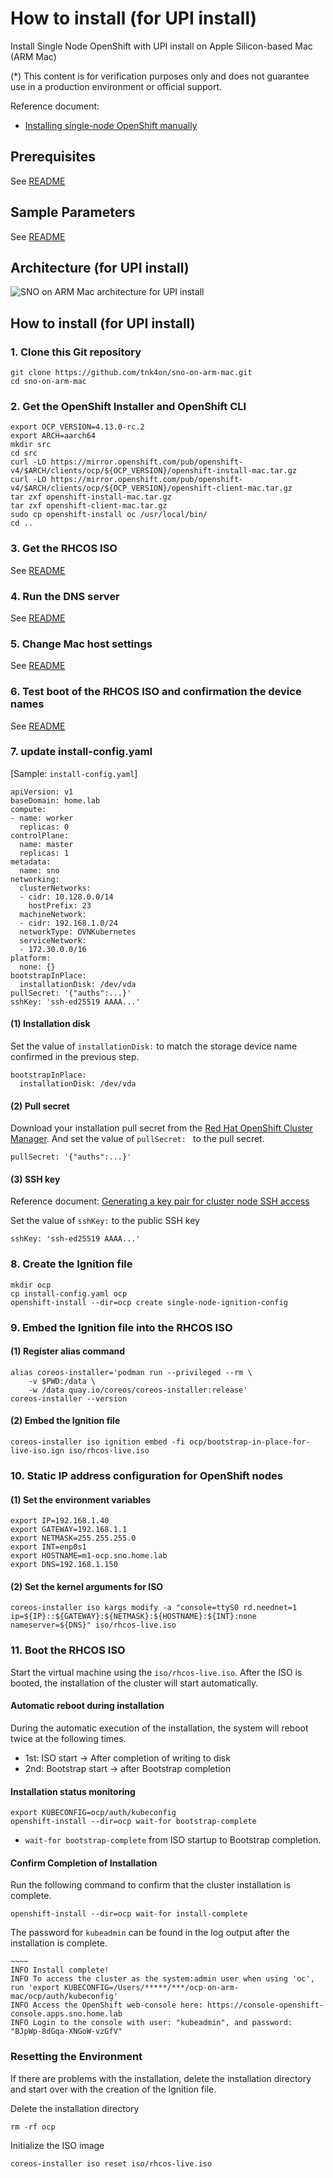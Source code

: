 # How to install (for UPI install)

Install Single Node OpenShift with UPI install on Apple Silicon-based Mac (ARM Mac)

(*) This content is for verification purposes only and does not guarantee use in a production environment or official support.


Reference document:
- [Installing single-node OpenShift manually](https://docs.openshift.com/container-platform/4.12/installing/installing_sno/install-sno-installing-sno.html#installing-single-node-openshift-manually)

## Prerequisites
See [README](../README.md#prerequisites)

## Sample Parameters
See [README](../README.md#sample-parameters)

## Architecture (for UPI install)

![SNO on ARM Mac architecture for UPI install](../docs/img/sno-arch-upi.png)

## How to install (for UPI install)

### 1. Clone this Git repository
```
git clone https://github.com/tnk4on/sno-on-arm-mac.git
cd sno-on-arm-mac
```

### 2. Get the OpenShift Installer and OpenShift CLI
```
export OCP_VERSION=4.13.0-rc.2
export ARCH=aarch64
mkdir src
cd src
curl -LO https://mirror.openshift.com/pub/openshift-v4/$ARCH/clients/ocp/${OCP_VERSION}/openshift-install-mac.tar.gz
curl -LO https://mirror.openshift.com/pub/openshift-v4/$ARCH/clients/ocp/${OCP_VERSION}/openshift-client-mac.tar.gz
tar zxf openshift-install-mac.tar.gz
tar zxf openshift-client-mac.tar.gz
sudo cp openshift-install oc /usr/local/bin/
cd ..
```

### 3. Get the RHCOS ISO

See [README](../README.md#3-get-the-rhcos-iso-for-use-only-in-test-boot)

### 4. Run the DNS server

See [README](../README.md#4-run-the-dns-server)

### 5. Change Mac host settings

See [README](../README.md#5-change-the-mac-host-system-settings)

### 6. Test boot of the RHCOS ISO and confirmation the device names

See [README](../README.md#6-test-boot-of-the-rhcos-iso-and-confirmation-the-device-names)

### 7. update install-config.yaml

[Sample: `install-config.yaml`]
```
apiVersion: v1
baseDomain: home.lab
compute:
- name: worker
  replicas: 0
controlPlane:
  name: master
  replicas: 1
metadata:
  name: sno
networking:
  clusterNetworks:
  - cidr: 10.128.0.0/14
    hostPrefix: 23
  machineNetwork:
  - cidr: 192.168.1.0/24
  networkType: OVNKubernetes
  serviceNetwork:
  - 172.30.0.0/16
platform:
  none: {}
bootstrapInPlace:
  installationDisk: /dev/vda
pullSecret: '{"auths":...}' 
sshKey: 'ssh-ed25519 AAAA...'
```

#### (1) Installation disk
Set the value of `installationDisk:` to match the storage device name confirmed in the previous step.
```
bootstrapInPlace:
  installationDisk: /dev/vda
```

#### (2) Pull secret
Download your installation pull secret from the [Red Hat OpenShift Cluster Manager](https://console.redhat.com/openshift/install/pull-secret). And set the value of `pullSecret: ` to the pull secret.
```
pullSecret: '{"auths":...}' 
```

#### (3) SSH key
Reference document: [Generating a key pair for cluster node SSH access](https://docs.openshift.com/container-platform/4.12/installing/installing_platform_agnostic/installing-platform-agnostic.html#ssh-agent-using_installing-platform-agnostic)

Set the value of `sshKey:` to the public SSH key
```
sshKey: 'ssh-ed25519 AAAA...'
```

### 8. Create the Ignition file
```
mkdir ocp
cp install-config.yaml ocp
openshift-install --dir=ocp create single-node-ignition-config
```

### 9. Embed the Ignition file into the RHCOS ISO
#### (1) Register alias command
```
alias coreos-installer='podman run --privileged --rm \
    -v $PWD:/data \
    -w /data quay.io/coreos/coreos-installer:release'
coreos-installer --version
```

#### (2) Embed the Ignition file
```
coreos-installer iso ignition embed -fi ocp/bootstrap-in-place-for-live-iso.ign iso/rhcos-live.iso
```

### 10. Static IP address configuration for OpenShift nodes

#### (1) Set the environment variables

```
export IP=192.168.1.40
export GATEWAY=192.168.1.1
export NETMASK=255.255.255.0
export INT=enp0s1
export HOSTNAME=m1-ocp.sno.home.lab
export DNS=192.168.1.150
```

#### (2) Set the kernel arguments for ISO

```
coreos-installer iso kargs modify -a "console=ttyS0 rd.neednet=1 ip=${IP}::${GATEWAY}:${NETMASK}:${HOSTNAME}:${INT}:none nameserver=${DNS}" iso/rhcos-live.iso
```

### 11. Boot the RHCOS ISO

Start the virtual machine using the `iso/rhcos-live.iso`. After the ISO is booted, the installation of the cluster will start automatically.

#### Automatic reboot during installation
During the automatic execution of the installation, the system will reboot twice at the following times.

- 1st: ISO start → After completion of writing to disk
- 2nd: Bootstrap start → after Bootstrap completion

#### Installation status monitoring

```
export KUBECONFIG=ocp/auth/kubeconfig
openshift-install --dir=ocp wait-for bootstrap-complete
```
- `wait-for bootstrap-complete` from ISO startup to Bootstrap completion.

#### Confirm Completion of Installation
Run the following command to confirm that the cluster installation is complete.

```
openshift-install --dir=ocp wait-for install-complete
```

The password for `kubeadmin` can be found in the log output after the installation is complete.
```
~~~~
INFO Install complete!                            
INFO To access the cluster as the system:admin user when using 'oc', run 'export KUBECONFIG=/Users/*****/***/ocp-on-arm-mac/ocp/auth/kubeconfig' 
INFO Access the OpenShift web-console here: https://console-openshift-console.apps.sno.home.lab 
INFO Login to the console with user: "kubeadmin", and password: "BJpWp-8dGqa-XNGoW-vzGfV" 
```

### Resetting the Environment
If there are problems with the installation, delete the installation directory and start over with the creation of the Ignition file. 

Delete the installation directory
```
rm -rf ocp
```

Initialize the ISO image
```
coreos-installer iso reset iso/rhcos-live.iso
```